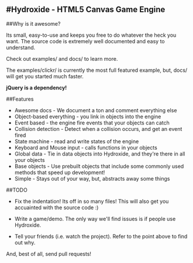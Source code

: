 #Hydroxide - HTML5 Canvas Game Engine
---

##Why is it awesome?

Its small, easy-to-use and keeps you free to do whatever the heck you want.
The source code is extremely well documented and easy to understand.

Check out examples/ and docs/ to learn more.

The examples/clickr/ is currently the most full featured example, but, docs/ will get you started much faster.

**jQuery is a dependency!** 

##Features

* Awesome docs - We document a ton and comment everything else
* Object-based everything -  you link in objects into the engine
* Event based - the engine fire events that your objects can catch
* Collision detection - Detect when a collision occurs, and get an event fired
* State machine - read and write states of the engine
* Keyboard and Mouse input - calls functions in your objects
* Global data - Tie in data objects into Hydroxide, and they're there in all your objects
* Base objects - Use prebuilt objects that include some commonly used methods that speed up development!
* Simple - Stays out of your way, but, abstracts away some things

##TODO

* Fix the indentation! Its off in so many files! This will also get you accuainted with the source code :)

* Write a game/demo. The only way we'll find issues is if people use Hydroxide.

* Tell your friends (i.e. watch the project). Refer to the point above to find out why.

And, best of all, send pull requests!
